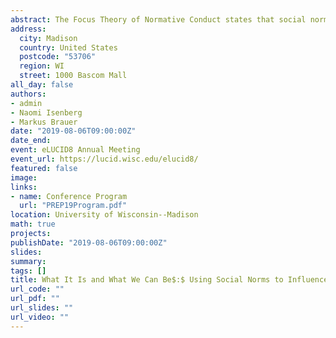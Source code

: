 ```yaml
---
abstract: The Focus Theory of Normative Conduct states that social norms, when made salient to individuals, results in norm-conforming behavior. The focus of this study is on the causal link between descriptive peer norms and intergroup attitudes and intentions. For this project, we compared a negative descriptive norm about a high prevalence of discriminatory behavior among peers to a positive descriptive norm of pro-diversity attitudes among peers (a control condition is also included). The study recruited participants (n = 89) from Amazon Mechanical Turk where each participant was paid \$0.40 for their participation. Participants were asked to complete two separate surveys. The first survey made salient the descriptive social norms for either the negative descriptive norms condition, positive descriptive norms condition, or the control condition using a data interpretation activity. The second survey consisted of four self-report Likert scale items that measured intergroup anxiety, concern about discrimination, tolerance of racism, and behavioral intentions. This survey also included a manipulation check that measured perceptions of peer norms regarding discrimination and inclusivity. To assess whether participants were engaged in the data interpretation activity, content analyses on the responses to the interpretation questions were conducted. Linear models were constructed in R to assess the relationship between norm condition and each of the outcome measures. The results show that while most individuals do engage in the data interpretation task and demonstrate an understanding of the normative information that the data imply, there was no influence of the descriptive peer norms information on norm-conforming intergroup attitudes and behavioral intentions.
address:
  city: Madison
  country: United States
  postcode: "53706"
  region: WI
  street: 1000 Bascom Mall
all_day: false
authors:
- admin
- Naomi Isenberg
- Markus Brauer
date: "2019-08-06T09:00:00Z"
date_end: 
event: eLUCID8 Annual Meeting
event_url: https://lucid.wisc.edu/elucid8/
featured: false
image:
links:
- name: Conference Program
  url: "PREP19Program.pdf"
location: University of Wisconsin--Madison
math: true
projects:
publishDate: "2019-08-06T09:00:00Z"
slides: 
summary: 
tags: []
title: What It Is and What We Can Be$:$ Using Social Norms to Influence Intergroup Attitudes and Behaviors
url_code: ""
url_pdf: ""
url_slides: ""
url_video: ""
---
```


